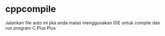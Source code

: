 # cppcompile
Jalankan file auto ini jika anda malas menggunakan IDE untuk compile dan run program C Plus Plus
